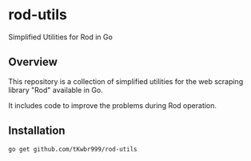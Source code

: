 # rod-utils
Simplified Utilities for Rod in Go

## Overview
This repository is a collection of simplified utilities for the web scraping library "Rod" available in Go.

It includes code to improve the problems during Rod operation.

## Installation

```bash
go get github.com/tKwbr999/rod-utils
```
